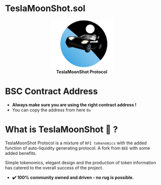 # TeslaMoonShot.sol

<p align="center">
    <img src="public/img/tesla-moon-shot.png" height="162">
        <br />
        <b>TeslaMoonShot Protocol</b>
        <br />
 </p>

# BSC Contract Address

* **Always make sure you are using the right contract address !**
* You can copy the address from here `0x`


# What is TeslaMoonShot 🌚 ?

TeslaMoonShot Protocol is a mixture of `RFI tokenomics` with the added function of auto-liquidity generating protocol. A fork from `BEE` with some added benefits.

  Simple tokenomics, elegant design and the production of token information has catered to the overall success of the project.
* **✔️ 100% community owned and driven - no rug is possible.**
